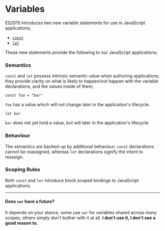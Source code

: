 # Variables

ES2015 introduces two new variable statements for use in JavaScript applications;

- [`const`](./const)
- [`let`](./let)

These new statements provide the following to our JavaScript applications;

### **Semantics**

`const` and `let` possess intrinsic semantic value when authoring applications; they provide clarity on what is likely to happen/not happen with the variable declarations, and the values inside of them;

```
const foo = "bar"
```

`foo` has a value which will not change later in the application's lifecycle.

```
let bar
```

`bar` does not yet hold a value, but will later in the application's lifecycle.

### **Behaviour**

The semantics are backed-up by additional behaviour; `const` declarations cannot be reassigned, whereas `let` declarations signify the intent to reassign.

### **Scoping Rules**

Both `const` and `let` introduce block scoped bindings to JavaScript applications.

---

#### Does `var` have a future?

It depends on your stance, some use `var` for variables shared across many scopes, others simply don't bother with it at all. **I don't use it, I don't see a good reason to.**
